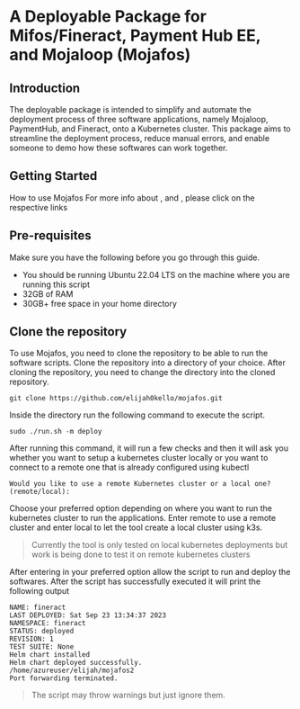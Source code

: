 # A Deployable Package for Mifos/Fineract, Payment Hub EE, and Mojaloop (Mojafos)

## Introduction

The deployable package is intended to simplify and automate the deployment process of three software applications, namely Mojaloop, PaymentHub, and Fineract, onto a Kubernetes cluster. This package aims to streamline the deployment process, reduce manual errors, and enable someone to demo how these softwares can work together. 

## Getting Started
How to use Mojafos
For more info about  ,  and , please click on the respective links 

## Pre-requisites
Make sure you have the following before you go through this guide.
- You should be running Ubuntu 22.04 LTS on the machine where you are running this script
- 32GB of RAM
- 30GB+ free space in your home directory

## Clone the repository
To use Mojafos, you need to clone the repository to be able to run the software scripts.
Clone the repository into a directory of your choice.
After cloning the repository,  you need to change the directory into the cloned repository.
``` 
git clone https://github.com/elijah0kello/mojafos.git
```

Inside the directory run the following command to execute the script.

```
sudo ./run.sh -m deploy
```

After running this command, it will run a few checks and then it will ask you whether you want to setup a kubernetes cluster locally or you want to connect to a remote one that is already configured using kubectl
```
Would you like to use a remote Kubernetes cluster or a local one? (remote/local): 
```
Choose your preferred option depending on where you want to run the kubernetes cluster to run the applications.
Enter remote to use a remote cluster and enter local to let the tool create a local cluster using k3s.
>Currently the tool is only tested on local kubernetes deployments but work is being done to test it on remote kubernetes clusters

After entering in your preferred option allow the script to run and deploy the softwares. After  the script has successfully executed it will print the following output

```
NAME: fineract
LAST DEPLOYED: Sat Sep 23 13:34:37 2023
NAMESPACE: fineract
STATUS: deployed
REVISION: 1
TEST SUITE: None
Helm chart installed 
Helm chart deployed successfully.
/home/azureuser/elijah/mojafos2
Port forwarding terminated.
```

>The script may throw warnings but just ignore them. 
